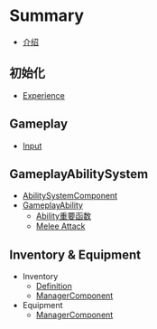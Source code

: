 # Summary

* [介绍](README.md)

## 初始化

* [Experience](md/Experience.md)

## Gameplay

* [Input](md/Input.md)

## GameplayAbilitySystem

- [AbilitySystemComponent](md/AbilitySystem/AbilitySystemComponent.md)
- [GameplayAbility](md/AbilitySystem/Ability/GameplayAbility.md)
	- [Ability重要函数](md/AbilitySystem/Ability/重要函数整理.md)
	- [Melee Attack](md/AbilitySystem/Ability/MeleeAttack.md)

## Inventory & Equipment

- Inventory
	- [Definition](md/Inventory/InventoryDefinition.md)
	- [ManagerComponent](md/Inventory/InventoryManagerComponent.md)
- Equipment
  - [ManagerComponent](md/Equipment/EquipmentManager.md)
